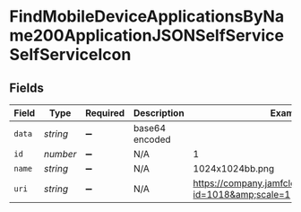 # FindMobileDeviceApplicationsByName200ApplicationJSONSelfServiceSelfServiceIcon


## Fields

| Field                                                          | Type                                                           | Required                                                       | Description                                                    | Example                                                        |
| -------------------------------------------------------------- | -------------------------------------------------------------- | -------------------------------------------------------------- | -------------------------------------------------------------- | -------------------------------------------------------------- |
| `data`                                                         | *string*                                                       | :heavy_minus_sign:                                             | base64 encoded                                                 |                                                                |
| `id`                                                           | *number*                                                       | :heavy_minus_sign:                                             | N/A                                                            | 1                                                              |
| `name`                                                         | *string*                                                       | :heavy_minus_sign:                                             | N/A                                                            | 1024x1024bb.png                                                |
| `uri`                                                          | *string*                                                       | :heavy_minus_sign:                                             | N/A                                                            | https://company.jamfcloud.com/iconservlet/?id=1018&amp;scale=1 |